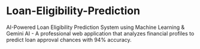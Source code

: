 # Loan-Eligibility-Prediction
AI-Powered Loan Eligibility Prediction System using Machine Learning &amp; Gemini AI - A professional web application that analyzes financial profiles to predict loan approval chances with 94% accuracy.
